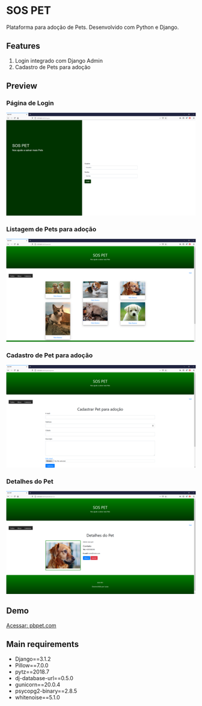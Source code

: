 # SOS PET

Plataforma para adoção de Pets. Desenvolvido com Python e Django.

## Features

1. Login integrado com Django Admin
2. Cadastro de Pets para adoção

## Preview

### Página de Login
![print](prints/login.PNG) 

### Listagem de Pets para adoção
![print](prints/all.PNG) 

### Cadastro de Pet para adoção
![print](prints/cadastro.PNG) 

### Detalhes do Pet
![print](prints/detalhe.PNG) 


## Demo
[Acessar: pbpet.com](https://pbpet.herokuapp.com/)
 
## Main requirements

* Django==3.1.2
* Pillow==7.0.0
* pytz==2018.7
* dj-database-url==0.5.0
* gunicorn==20.0.4
* psycopg2-binary==2.8.5
* whitenoise==5.1.0
